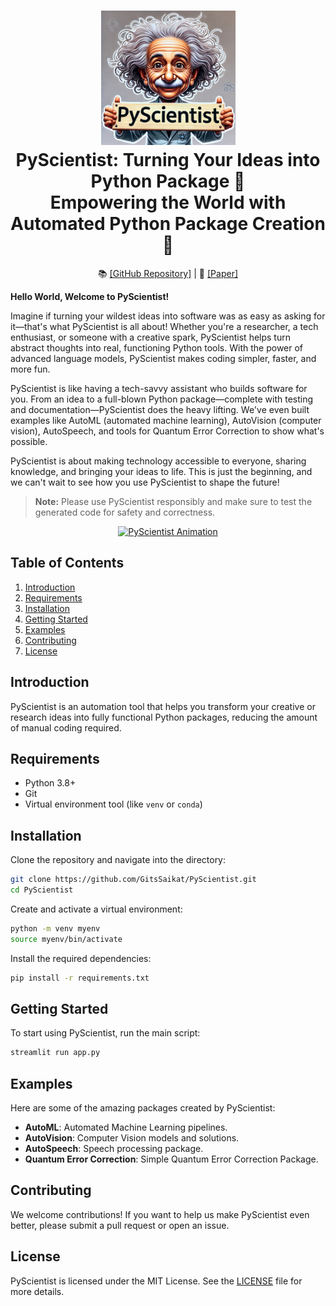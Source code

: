 <h1 align="center">
  <a href="https://github.com/GitsSaikat/PyScientist/logo/Logo.png">
    <img src="logo/Logo.png" width="215" /></a><br>
  <b>PyScientist: Turning Your Ideas into Python Package 🚀</b><br>
  <b>Empowering the World with Automated Python Package Creation 🐍</b><br>
</h1>

<p align="center">
  📚 <a href="https://github.com/GitsSaikat/PyScientist">[GitHub Repository]</a> |
  📝 <a href="https://github.com/GitsSaikat/PyScientist/Paper/The PyGen.pdf">[Paper]</a>
</p>

 **Hello World, Welcome to PyScientist!**
 

Imagine if turning your wildest ideas into software was as easy as asking for it—that's what PyScientist is all about! Whether you're a researcher, a tech enthusiast, or someone with a creative spark, PyScientist helps turn abstract thoughts into real, functioning Python tools. With the power of advanced language models, PyScientist makes coding simpler, faster, and more fun.

PyScientist is like having a tech-savvy assistant who builds software for you. From an idea to a full-blown Python package—complete with testing and documentation—PyScientist does the heavy lifting. We've even built examples like AutoML (automated machine learning), AutoVision (computer vision), AutoSpeech, and tools for Quantum Error Correction to show what's possible.

PyScientist is about making technology accessible to everyone, sharing knowledge, and bringing your ideas to life. This is just the beginning, and we can't wait to see how you use PyScientist to shape the future!

> **Note:** Please use PyScientist responsibly and make sure to test the generated code for safety and correctness.

<p align="center">
  <a href="https://github.com/GitsSaikat/PyScientist/Logo.jpg">
    <img src="https://github.com/GitsSaikat/PyScientist/blob/main/docs/animation.gif" alt="PyScientist Animation" width="80%" />
  </a>
</p>

## Table of Contents

1. [Introduction](#introduction)
2. [Requirements](#requirements)
3. [Installation](#installation)
4. [Getting Started](#getting-started)
5. [Examples](#examples)
6. [Contributing](#contributing)
7. [License](#license)

## Introduction

PyScientist is an automation tool that helps you transform your creative or research ideas into fully functional Python packages, reducing the amount of manual coding required.

## Requirements

- Python 3.8+
- Git
- Virtual environment tool (like `venv` or `conda`)

## Installation

Clone the repository and navigate into the directory:

```bash
git clone https://github.com/GitsSaikat/PyScientist.git
cd PyScientist
```

Create and activate a virtual environment:

```bash
python -m venv myenv
source myenv/bin/activate
```

Install the required dependencies:

```bash
pip install -r requirements.txt
```

## Getting Started

To start using PyScientist, run the main script:

```bash
streamlit run app.py
```

## Examples

Here are some of the amazing packages created by PyScientist:

- **AutoML**: Automated Machine Learning pipelines.
- **AutoVision**: Computer Vision models and solutions.
- **AutoSpeech**: Speech processing package.
- **Quantum Error Correction**: Simple Quantum Error Correction Package.

## Contributing

We welcome contributions! If you want to help us make PyScientist even better, please submit a pull request or open an issue.

## License

PyScientist is licensed under the MIT License. See the [LICENSE](https://github.com/GitsSaikat/PyScientist/blob/main/LICENSE) file for more details.

